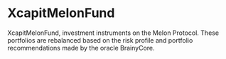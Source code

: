 # XcapitMelonFund
XcapitMelonFund, investment instruments on the Melon Protocol. These portfolios are rebalanced based on the risk profile and portfolio recommendations made by the oracle BrainyCore.
